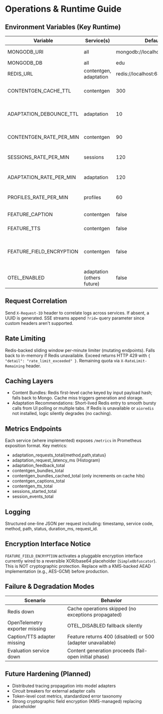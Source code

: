# Operations & Runtime Guide

## Environment Variables (Key Runtime)
| Variable | Service(s) | Default | Purpose |
|----------|------------|---------|---------|
| MONGODB_URI | all | mongodb://localhost:27017/edu | Mongo connection string |
| MONGODB_DB | all | edu | Database name |
| REDIS_URL | contentgen, adaptation | redis://localhost:6379/0 | Redis cache (optional) |
| CONTENTGEN_CACHE_TTL | contentgen | 300 | Seconds to retain bundle cache entries |
| ADAPTATION_DEBOUNCE_TTL | adaptation | 10 | Seconds to reuse last recommendation per learner |
| CONTENTGEN_RATE_PER_MIN | contentgen | 90 | Rate limit per minute for POST/PUT/PATCH |
| SESSIONS_RATE_PER_MIN | sessions | 120 | Rate limit per minute for POST/PUT/PATCH |
| ADAPTATION_RATE_PER_MIN | adaptation | 120 | Rate limit per minute for POST/PUT/PATCH |
| PROFILES_RATE_PER_MIN | profiles | 60 | Rate limit per minute for POST/PUT/PATCH |
| FEATURE_CAPTION | contentgen | false | Enable caption generation |
| FEATURE_TTS | contentgen | false | Enable TTS generation |
| FEATURE_FIELD_ENCRYPTION | contentgen | false | Enable pluggable encryption interface (current placeholder XOR/base64) |
| OTEL_ENABLED | adaptation (others future) | false | Enable OpenTelemetry tracing |

## Request Correlation
Send `X-Request-ID` header to correlate logs across services. If absent, a UUID is generated. SSE streams append `?rid=` query parameter since custom headers aren't supported.

## Rate Limiting
Redis-backed sliding window per-minute limiter (mutating endpoints). Falls back to in-memory if Redis unavailable. Exceed returns HTTP 429 with `{ "detail": "rate_limit_exceeded" }`. Remaining quota via `X-RateLimit-Remaining` header.

## Caching Layers
- Content Bundles: Redis first-level cache keyed by input payload hash; falls back to Mongo. Cache miss triggers generation and storage.
- Adaptation Recommendations: Short-lived Redis entry to smooth bursty calls from UI polling or multiple tabs.
If Redis is unavailable or `aioredis` not installed, logic silently degrades (no caching).

## Metrics Endpoints
Each service (where implemented) exposes `/metrics` in Prometheus exposition format. Key metrics:
- adaptation_requests_total{method,path,status}
- adaptation_request_latency_ms (Histogram)
- adaptation_feedback_total
- contentgen_bundles_total
- contentgen_bundles_cached_total (only increments on cache hits)
- contentgen_captions_total
- contentgen_tts_total
- sessions_started_total
- session_events_total

## Logging
Structured one-line JSON per request including: timestamp, service code, method, path, status, duration_ms, request_id.

## Encryption Interface Notice
`FEATURE_FIELD_ENCRYPTION` activates a pluggable encryption interface currently wired to a reversible XOR/base64 placeholder (`SimpleObfuscator`). This is NOT cryptographic protection. Replace with a KMS-backed AEAD implementation (e.g., AES-GCM) before production.

## Failure & Degradation Modes
| Scenario | Behavior |
|----------|----------|
| Redis down | Cache operations skipped (no exceptions propagated) |
| OpenTelemetry exporter missing | OTEL_DISABLED fallback silently |
| Caption/TTS adapter missing | Feature returns 400 (disabled) or 500 (adapter unavailable) |
| Evaluation service down | Content generation proceeds (fail-open initial phase) |

## Future Hardening (Planned)
- Distributed tracing propagation into model adapters
- Circuit breakers for external adapter calls
- Token-level cost metrics, standardized error taxonomy
- Strong cryptographic field encryption (KMS-managed) replacing placeholder

